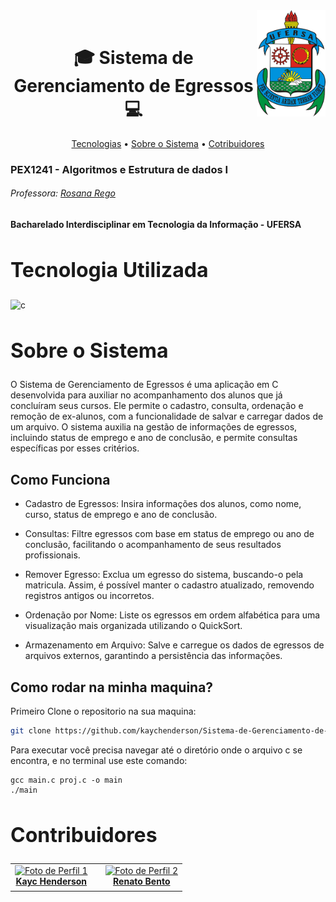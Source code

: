 <div>
<img align="right" width="110" height="170" src="./image/Ufersa.png">
<br>

<h1 align="center" style="font-weight: bold;"> 🎓 Sistema de Gerenciamento de Egressos 💻</h1>
<p align="center">
    <a href="#tech">Tecnologias</a> •
    <a href="#about">Sobre o Sistema</a> •
    <a href="#colab">Cotribuidores</a>
</p>

### PEX1241 - Algoritmos e Estrutura de dados I
###### Professora: [Rosana Rego](https://github.com/roscibely)

#### Bacharelado Interdisciplinar em Tecnologia da Informação - UFERSA

<div>
  <h2 id="tech" style="font-weight: bold; font-size: 2rem">Tecnologia Utilizada</h2> 
  <img align="center" alt="c" src="https://img.shields.io/badge/C-FFFFFF?style=for-the-badge&logo=c&logoColor=black"/>

  <h2 id="about" style="font-weight: bold; font-size: 2rem">Sobre o Sistema</h2>

O Sistema de Gerenciamento de Egressos é uma aplicação em C desenvolvida para auxiliar no acompanhamento dos alunos que já concluíram seus cursos. Ele permite o cadastro, consulta, ordenação e remoção de ex-alunos, com a funcionalidade de salvar e carregar dados de um arquivo. O sistema auxilia na gestão de informações de egressos, incluindo status de emprego e ano de conclusão, e permite consultas específicas por esses critérios.
## Como Funciona

- Cadastro de Egressos: Insira informações dos alunos, como nome, curso, status de emprego e ano de conclusão.

- Consultas: Filtre egressos com base em status de emprego ou ano de conclusão, facilitando o acompanhamento de seus resultados profissionais.

- Remover Egresso: Exclua um egresso do sistema, buscando-o pela matricula. Assim, é possível manter o cadastro atualizado, removendo registros antigos ou incorretos.

- Ordenação por Nome: Liste os egressos em ordem alfabética para uma visualização mais organizada utilizando o QuickSort.

- Armazenamento em Arquivo: Salve e carregue os dados de egressos de arquivos externos, garantindo a persistência das informações.

## Como rodar na minha maquina?

Primeiro Clone o repositorio na sua maquina:

```bash
git clone https://github.com/kaychenderson/Sistema-de-Gerenciamento-de-Egressos
```

Para executar você precisa navegar até o diretório onde o arquivo c se encontra, e no terminal use este comando:

```
gcc main.c proj.c -o main
./main
```
  
  <h2 id="colab" style="font-weight: bold; font-size: 2rem">Contribuidores</h2>
 
  <table align="center">
    <tr>
      <td align="center">
        <a href="#">
          <img src="https://avatars.githubusercontent.com/u/146909378?v=4" width="100px;" alt="Foto de Perfil 1"/><br>
          <sub>
            <a href="https://github.com/kaychenderson"><b>Kayc Henderson</b></a>
          </sub>
        </a>
      </td>
          </sub>
        </a>
      </td>
      <td align="center">
        <a href="#">
        </a>
      </td>
      <td align="center">
        <a href="#">
          <img src="https://avatars.githubusercontent.com/u/167001503?v=4" width="100px;" alt="Foto de Perfil 2"/><br>
            <sub>
              <a href="https://github.com/renat0ben"><b>Renato Bento</b></a>
            </sub>
        </a>
      </td>
    </tr>
  </table>
</div>

